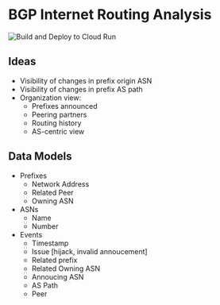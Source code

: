 # BGP Internet Routing Analysis

![Build and Deploy to Cloud Run](https://github.com/pmoorey/bgp-visibility/workflows/Build%20and%20Deploy%20to%20Cloud%20Run/badge.svg?branch=master)

## Ideas
- Visibility of changes in prefix origin ASN
- Visibility of changes in prefix AS path
- Organization view:
    - Prefixes announced
    - Peering partners
    - Routing history
    - AS-centric view

## Data Models

- Prefixes
  - Network Address
  - Related Peer
  - Owning ASN
- ASNs
  - Name
  - Number
- Events
  - Timestamp
  - Issue [hijack, invalid annoucement]
  - Related prefix
  - Related Owning ASN
  - Annoucing ASN
  - AS Path
  - Peer
